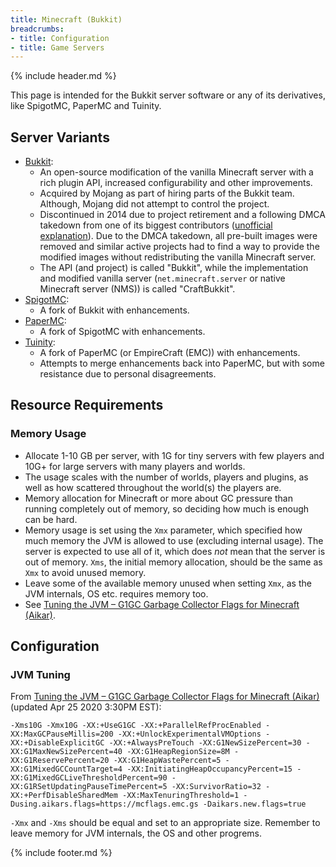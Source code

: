 ```yaml
---
title: Minecraft (Bukkit)
breadcrumbs:
- title: Configuration
- title: Game Servers
---
```

{% include header.md %}

This page is intended for the Bukkit server software or any of its derivatives, like SpigotMC, PaperMC and Tuinity.

## Server Variants

- [Bukkit](https://bukkit.org/):
    - An open-source modification of the vanilla Minecraft server with a rich plugin API, increased configurability and other improvements.
    - Acquired by Mojang as part of hiring parts of the Bukkit team. Although, Mojang did not attempt to control the project.
    - Discontinued in 2014 due to project retirement and a following DMCA takedown from one of its biggest contributors ([unofficial explanation](https://www.spigotmc.org/wiki/unofficial-explanation-about-the-dmca/)). Due to the DMCA takedown, all pre-built images were removed and similar active projects had to find a way to provide the modified images without redistributing the vanilla Minecraft server.
    - The API (and project) is called "Bukkit", while the implementation and modified vanilla server (`net.minecraft.server` or native Minecraft server (NMS)) is called "CraftBukkit".
- [SpigotMC](https://www.spigotmc.org/):
    - A fork of Bukkit with enhancements.
- [PaperMC](https://papermc.io/):
    - A fork of SpigotMC with enhancements.
- [Tuinity](https://github.com/Spottedleaf/Tuinity):
    - A fork of PaperMC (or EmpireCraft (EMC)) with enhancements.
    - Attempts to merge enhancements back into PaperMC, but with some resistance due to personal disagreements.

## Resource Requirements

### Memory Usage

- Allocate 1-10 GB per server, with 1G for tiny servers with few players and 10G+ for large servers with many players and worlds.
- The usage scales with the number of worlds, players and plugins, as well as how scattered throughout the world(s) the players are.
- Memory allocation for Minecraft or more about GC pressure than running completely out of memory, so deciding how much is enough can be hard.
- Memory usage is set using the `Xmx` parameter, which specified how much memory the JVM is allowed to use (excluding internal usage). The server is expected to use all of it, which does *not* mean that the server is out of memory. `Xms`, the initial memory allocation, should be the same as `Xmx` to avoid unused memory.
- Leave some of the available memory unused when setting `Xmx`, as the JVM internals, OS etc. requires memory too.
- See [Tuning the JVM – G1GC Garbage Collector Flags for Minecraft (Aikar)](https://aikar.co/2018/07/02/tuning-the-jvm-g1gc-garbage-collector-flags-for-minecraft/).

## Configuration

### JVM Tuning

From [Tuning the JVM – G1GC Garbage Collector Flags for Minecraft (Aikar)](https://aikar.co/2018/07/02/tuning-the-jvm-g1gc-garbage-collector-flags-for-minecraft/) (updated Apr 25 2020 3:30PM EST):

```text
-Xms10G -Xmx10G -XX:+UseG1GC -XX:+ParallelRefProcEnabled -XX:MaxGCPauseMillis=200 -XX:+UnlockExperimentalVMOptions -XX:+DisableExplicitGC -XX:+AlwaysPreTouch -XX:G1NewSizePercent=30 -XX:G1MaxNewSizePercent=40 -XX:G1HeapRegionSize=8M -XX:G1ReservePercent=20 -XX:G1HeapWastePercent=5 -XX:G1MixedGCCountTarget=4 -XX:InitiatingHeapOccupancyPercent=15 -XX:G1MixedGCLiveThresholdPercent=90 -XX:G1RSetUpdatingPauseTimePercent=5 -XX:SurvivorRatio=32 -XX:+PerfDisableSharedMem -XX:MaxTenuringThreshold=1 -Dusing.aikars.flags=https://mcflags.emc.gs -Daikars.new.flags=true
```

`-Xmx` and `-Xms` should be equal and set to an appropriate size. Remember to leave memory for JVM internals, the OS and other progrems.

{% include footer.md %}

